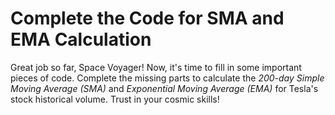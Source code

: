 # Complete the Code for SMA and EMA Calculation

Great job so far, Space Voyager! Now, it's time to fill in some important pieces of code. Complete the missing parts to calculate the *200-day Simple Moving Average (SMA)* and *Exponential Moving Average (EMA)* for Tesla's stock historical volume. Trust in your cosmic skills!